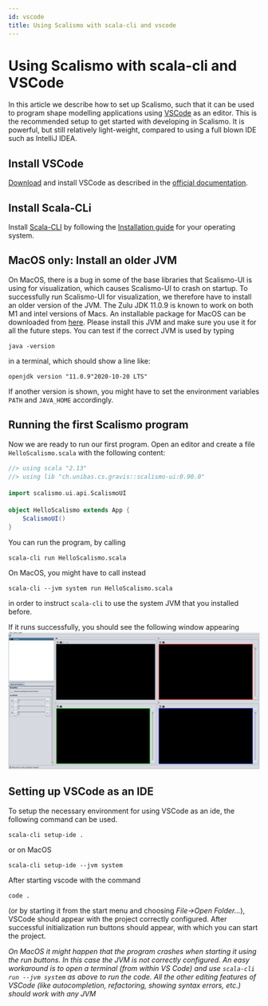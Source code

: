 ```yaml
---
id: vscode
title: Using Scalismo with scala-cli and vscode 
---
```


# Using Scalismo with scala-cli and VSCode

In this article we describe how to set up Scalismo, such that it can be used to program shape modelling applications using [VSCode](https://code.visualstudio.com/) as an editor.
This is the recommended setup to get started with developing in Scalismo. It is powerful, but still relatively light-weight, compared to using a full blown IDE such as IntelliJ IDEA.

## Install VSCode

[Download](https://code.visualstudio.com/Download) and install VSCode as described
in the [official documentation](https://code.visualstudio.com/docs/setup/setup-overview).


## Install Scala-CLi
Install [Scala-CLI](https://scala-cli.virtuslab.org/) by following the 
[Installation guide](https://scala-cli.virtuslab.org/install) for your operating system. 


## MacOS only: Install an older JVM

On MacOS, there is a bug in some of the base libraries that Scalismo-UI is using for visualization, which causes Scalismo-UI to crash on startup. To successfully run Scalismo-UI for visualization, we therefore have to install an older version of the JVM. 
The Zulu JDK 11.0.9 is known to work on both M1 and intel versions of Macs. An installable package for MacOS can be downloaded from [here](https://cdn.azul.com/zulu/bin/zulu11.43.21-ca-fx-jdk11.0.9-macosx_x64.dmg). Please install this JVM and make sure you use it for all the future steps. You can test if the correct JVM is used by typing 
```
java -version
```
in a terminal, which should show a line like:
```
openjdk version "11.0.9"2020-10-20 LTS"
```
If another version is shown, you might have to set the environment variables ```PATH``` and ```JAVA_HOME``` accordingly. 

## Running the first Scalismo program

Now we are ready to run our first program. 
Open an editor and create a file ```HelloScalismo.scala``` with the following content:
```scala
//> using scala "2.13"
//> using lib "ch.unibas.cs.gravis::scalismo-ui:0.90.0"

import scalismo.ui.api.ScalismoUI

object HelloScalismo extends App {
    ScalismoUI()
}
```

You can run the program, by calling 
```
scala-cli run HelloScalismo.scala
```

On MacOS, you might have to call instead 
```
scala-cli --jvm system run HelloScalismo.scala
```
in order to instruct `scala-cli` to use the system JVM that you installed before. 

If it runs successfully, you should see the following window appearing
![scalismo-ui](images/scalismo-ui-empty.png)



## Setting up VSCode as an IDE

To setup the necessary environment for using VSCode as an ide, the following command can be used. 
```
scala-cli setup-ide .
```
or on MacOS
```
scala-cli setup-ide --jvm system 
```

After starting vscode with the command 
```
code . 
```
(or by starting it from the start menu and choosing *File->Open Folder...*), 
VSCode should appear with the project correctly configured. 
After successful initialization run buttons should appear, with which you can start 
the project.

*On MacOS it might happen that the program crashes when starting it using the run 
buttons. In this case the JVM is not correctly configured. An easy workaround is 
to open a terminal (from within VS Code) and use 
```scala-cli run --jvm system``` as above to run the code. All the other editing features of VSCode (like autocompletion, refactoring, showing syntax errors, etc.) should work with any JVM*
